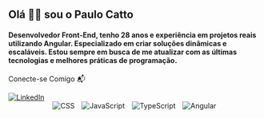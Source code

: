  ## Olá 👋🏻 sou o Paulo Catto
    
 #### Desenvolvedor Front-End, tenho 28 anos e experiência em projetos reais utilizando Angular. Especializado em criar soluções dinâmicas e escaláveis. Estou sempre em busca de me atualizar com as últimas tecnologias e melhores práticas de programação.

<div align="left">
    <p>Conecte-se Comigo 📬</p>
    <a href="https://www.linkedin.com/in/paulocatto/" target="_blank">
        <img src="https://img.shields.io/badge/LinkedIn-0077B5?style=for-the-badge&logo=linkedin&logoColor=white" alt="LinkedIn">
    </a>
</div>

<div align="center">
    
<img src="https://img.shields.io/badge/-CSS-05122A?style=flat&logo=CSS3&logoColor=1572B6" alt="CSS" style="display: inline-block; margin-right: 10px;" />
  <img src="https://img.shields.io/badge/-JavaScript-05122A?style=flat&logo=javascript" alt="JavaScript" style="display: inline-block; margin-right: 10px;" />
  <img src="https://img.shields.io/badge/-TypeScript-05122A?style=flat&logo=typescript" alt="TypeScript" style="display: inline-block; margin-right: 10px;" />
  <img src="https://img.shields.io/badge/-Angular-05122A?style=flat&logo=angular&logoColor=ef233c" alt="Angular" style="display: inline-block;" />
</div>


